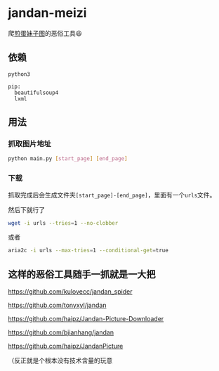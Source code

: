 # jandan-meizi

爬[煎蛋妹子图](http://jandan.net/ooxx)的恶俗工具😃

## 依赖

```
python3

pip:
  beautifulsoup4
  lxml
```

## 用法

### 抓取图片地址

```bash
python main.py [start_page] [end_page]
```

### 下载

抓取完成后会生成文件夹`[start_page]-[end_page]`，里面有一个`urls`文件。

然后下就行了

```bash
wget -i urls --tries=1 --no-clobber
```

或者

```bash
aria2c -i urls --max-tries=1 --conditional-get=true
```

## 这样的恶俗工具随手一抓就是一大把

https://github.com/kulovecc/jandan_spider

https://github.com/tonyxyl/jandan

https://github.com/haipz/Jandan-Picture-Downloader

https://github.com/bjianhang/jandan

https://github.com/haipz/JandanPicture

（反正就是个根本没有技术含量的玩意
